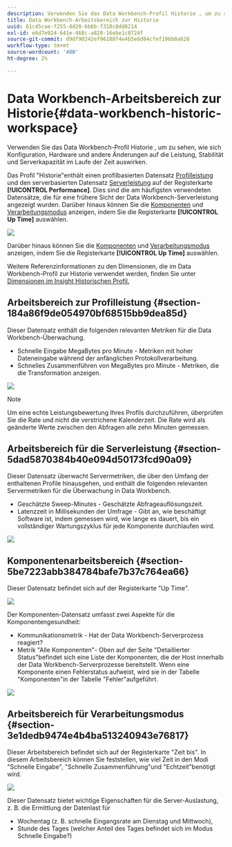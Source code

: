 ```yaml
---
description: Verwenden Sie das Data Workbench-Profil Historie , um zu sehen, wie sich Konfiguration, Hardware und andere Änderungen auf die Leistung, Stabilität und Serverkapazität im Laufe der Zeit auswirken.
title: Data Workbench-Arbeitsbereich zur Historie
uuid: 61c45cae-f255-4d20-bb6b-f318c8dd8214
exl-id: e6d7e924-641e-468c-a828-16ebe1c8724f
source-git-commit: d9df90242ef96188f4e4b5e6d04cfef196b0a628
workflow-type: tm+mt
source-wordcount: '400'
ht-degree: 2%

---
```


# Data Workbench-Arbeitsbereich zur Historie{#data-workbench-historic-workspace}

Verwenden Sie das Data Workbench-Profil Historie , um zu sehen, wie sich Konfiguration, Hardware und andere Änderungen auf die Leistung, Stabilität und Serverkapazität im Laufe der Zeit auswirken.

Das Profil &quot;Historie&quot;enthält einen profilbasierten Datensatz [Profilleistung](../../../home/monitoring-installation/monitoring-profiles/monitoring-historical-using.md#section-184a86f9de054970bf68515bb9dea85d) und den serverbasierten Datensatz [Serverleistung](../../../home/monitoring-installation/monitoring-profiles/monitoring-historical-using.md#section-5dad5870384b40e094d50173fcd90a09) auf der Registerkarte **[!UICONTROL Performance]**. Dies sind die am häufigsten verwendeten Datensätze, die für eine frühere Sicht der Data Workbench-Serverleistung angezeigt wurden. Darüber hinaus können Sie die [Komponenten](../../../home/monitoring-installation/monitoring-profiles/monitoring-historical-using.md#section-5be7223abb384784bafe7b37c764ea66) und [Verarbeitungsmodus](../../../home/monitoring-installation/monitoring-profiles/monitoring-historical-using.md#section-5be7223abb384784bafe7b37c764ea66) anzeigen, indem Sie die Registerkarte **[!UICONTROL Up Time]** auswählen.

![](assets/Historic_Performance.png)

Darüber hinaus können Sie die [Komponenten](../../../home/monitoring-installation/monitoring-profiles/monitoring-historical-using.md#section-5be7223abb384784bafe7b37c764ea66) und [Verarbeitungsmodus](../../../home/monitoring-installation/monitoring-profiles/monitoring-historical-using.md#section-5be7223abb384784bafe7b37c764ea66) anzeigen, indem Sie die Registerkarte **[!UICONTROL Up Time]** auswählen.

Weitere Referenzinformationen zu den Dimensionen, die im Data Workbench-Profil zur Historie verwendet werden, finden Sie unter [Dimensionen im Insight Historischen Profil.](../../../home/monitoring-installation/monitoring-appendix/monitoring-historical.md#concept-a42837c9c9274f83ad5bc5a6720f02b0)

## Arbeitsbereich zur Profilleistung {#section-184a86f9de054970bf68515bb9dea85d}

Dieser Datensatz enthält die folgenden relevanten Metriken für die Data Workbench-Überwachung.

* Schnelle Eingabe MegaBytes pro Minute - Metriken mit hoher Dateneingabe während der anfänglichen Protokollverarbeitung.
* Schnelles Zusammenführen von MegaBytes pro Minute - Metriken, die die Transformation anzeigen.

![](assets/Historic_Profile_Performance.png)

>[!NOTE]
>
>Um eine echte Leistungsbewertung Ihres Profils durchzuführen, überprüfen Sie die Rate und nicht die verstrichene Kalenderzeit. Die Rate wird als geänderte Werte zwischen den Abfragen alle zehn Minuten gemessen.

## Arbeitsbereich für die Serverleistung {#section-5dad5870384b40e094d50173fcd90a09}

Dieser Datensatz überwacht Servermetriken, die über den Umfang der enthaltenen Profile hinausgehen, und enthält die folgenden relevanten Servermetriken für die Überwachung in Data Workbench.

* Geschätzte Sweep-Minutes - Geschätzte Abfrageauflösungszeit.
* Latenzzeit in Millisekunden der Umfrage - Gibt an, wie beschäftigt Software ist, indem gemessen wird, wie lange es dauert, bis ein vollständiger Wartungszyklus für jede Komponente durchlaufen wird.

![](assets/Historic_Server_Performance.png)

## Komponentenarbeitsbereich {#section-5be7223abb384784bafe7b37c764ea66}

Dieser Datensatz befindet sich auf der Registerkarte &quot;Up Time&quot;.

![](assets/Up_Time.png)

Der Komponenten-Datensatz umfasst zwei Aspekte für die Komponentengesundheit:

* Kommunikationsmetrik - Hat der Data Workbench-Serverprozess reagiert?
* Metrik &quot;Alle Komponenten&quot;- Oben auf der Seite &quot;Detaillierter Status&quot;befindet sich eine Liste der Komponenten, die der Host innerhalb der Data Workbench-Serverprozesse bereitstellt. Wenn eine Komponente einen Fehlerstatus aufweist, wird sie in der Tabelle &quot;Komponenten&quot;in der Tabelle &quot;Fehler&quot;aufgeführt.

![](assets/Up_Time_components.png)

## Arbeitsbereich für Verarbeitungsmodus {#section-3e1dedb9474e4b4ba513240943e76817}

Dieser Arbeitsbereich befindet sich auf der Registerkarte &quot;Zeit bis&quot;. In diesem Arbeitsbereich können Sie feststellen, wie viel Zeit in den Modi &quot;Schnelle Eingabe&quot;, &quot;Schnelle Zusammenführung&quot;und &quot;Echtzeit&quot;benötigt wird.

![](assets/Up_Time_Processing_mode.png)

Dieser Datensatz bietet wichtige Eigenschaften für die Server-Auslastung, z. B. die Ermittlung der Datenlast für

* Wochentag (z. B. schnelle Eingangsrate am Dienstag und Mittwoch),
* Stunde des Tages (welcher Anteil des Tages befindet sich im Modus Schnelle Eingabe?)
